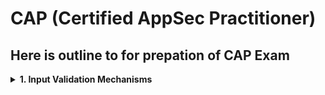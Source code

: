 # CAP (Certified AppSec Practitioner)
## Here is outline to for prepation of CAP Exam


<details>
  <summary><b>1. Input Validation Mechanisms</b></summary>
  Input validation is something that is used to limit the user input for attaining just the required functionality through input testing. Since some of the vulnerabilities like XSS, SQL Injection, SSTI, etc. are possible due to lack of implementation within input validation


a. **Syntactical Validation** (Format Check):
   - What it checks: The structure or format of the data.
   Example in plain terms:
   - If someone enters a date as 2024-15-50, syntactical validation will check if it follows the correct format YYYY-MM-DD (but not whether it's a real date).
b. **Semantic Validation** (Meaning Check):
   - What it checks: The logic or meaning of the data.
     Example in plain terms:
   - If someone enters a date as 2024-02-30, semantic validation will catch that February never has 30 days.

### Key Difference:
| Validation Type | What it Checks          | Example                          |
|----------------|-------------------------|----------------------------------|
| Syntactical    | Format and structure     | "abc@example.com" (email format) |
| Semantic       | Logical correctness      | "birthdate not in the future"    |



- **Blacklisting**:
    - Scanning and Rejecting input that is know to be bad (Given data doesn't contains the bad content)
    - Example: ‘|%| — |;|/\|\\\||\[|@|xp And <SCRIPT>
- **Whitelisting**
    - Scanning and accepting input that is know to be good ()
    - whitelist validation is the more powerful of the two input validation approaches
    - Example: Length, size, format and type etc

</details>

##

<details>
  <summary><b>2. Auth Related Vulnerabilities</b></summary>
  Authentication-related vulnerabilities are an important security concern for organizations today. A malicious actor can gain access to a system by exploiting a vulnerability in authentication systems, such as weak passwords or default credentials.

  Types:
  
  - Password attacks
  - Insecure authentication (Weak encryption)
  - Social engineering
  - Stolen credentials
  - Unauthorized access
  - Weak Default settings

  Mitigations:
  - Strong pass
  - Secure Auth Protocols
  - Educate users
  - multi factor auth

</details>

##

<details>
  <summary><b>3. XSS (Cross-Site Scripting)</b></summary>
  injecting malicious code into the web page using HTML or JavaScript. This code can then be used to gain access to user data, alter the appearance of the page, or even send malicious commands to the server. The malicious code is often hidden in a URL, hidden form field, or in the HTML source of the web page.

**Types:**
  - **Stored XSS** : In a stored XSS attack, the attacker injects malicious code into a website's database, where it is stored and executed whenever someone accesses a page that retrieves data from the database.
  - **Reflected XSS** : In a reflected XSS attack, the attacker crafts a URL that includes the malicious code, and tricks a victim into clicking on it. When the victim's browser requests the URL, the server returns a page containing the injected code, which is then executed by the victim's browser.

**Preventions:**
- Input Validation
- CSP (Content Security Policy): CSP is a security feature that allows a website to specify which sources of content are allowed to be loaded by the browser.
- Escaping user input
- Encoding user input
- Disable HTML in user input
</details>


<details>
<summary><b>4. SQL Injection</b></summary>
  SQL injection is a type of attack that takes advantage of the structure of SQL to inject malicious code into a web application. 
  
**Catagories:**
  
- **Classic SQLI**: Classic SQL injection involves manipulating the syntax of an SQL query to gain access to sensitive data. This typically involves entering malicious code into an input field or URL.
- **Blind SQLI**: Blind SQL injection is a type of attack that is used when the attacker does not have direct access to the database. In this case, the attacker will use techniques such as Boolean-based and time-based SQL injection to gain access to the database.
- **Second-order SQLI**: Second-order SQL injection is a type of attack that occurs when an attacker is able to inject malicious code into a web application and it is then executed when the application is used by another user.

  **Preventions:**
  - Use parameterized queries
  - Use prepared statements
  - Input validation
  - Implement Whitelisting
  - Encrypt Sensitive data
  - Use least privilige escalation
  - Monitor system logs
  - Use WAF's
</details>

<details>
  <summary><b>5. XML External Entity attack</b></summary>
  XML External Entity (XXE) attack is a type of attack that exploits a vulnerability in an XML parser that is used to process XML documents. This vulnerability can be used by attackers to gain access to sensitive data within an XML file, or even to gain access to a network system.
  

**Types:**

- XML Injection: The document contains malicious code which can be used to steal data from the XML document or to gain access to the network system.

- XML Bombing: The document contains malicious code which can be used to cause a denial of service (DoS) attack or to gain access to the network system.

- XXE Injection: The document contains malicious code which can be used to gain access to the network system or to execute arbitrary code on the system.

**Preventions:**
- External source validated and filtered
- Use Latest version of xml parser
- Use input validation
</details>

<details>
  <summary><b>6. Cross-Site Request Forgery</b></summary>
Cross-Site Request Forgery (CSRF) is a type of attack which is carried out when an attacker tricks a user into sending a malicious request to a target website. 

The malicious request can be a GET or POST request, and the attacker can use it to access and modify sensitive user data, or to execute unwanted commands on a vulnerable website

- Example of a CSRF attack is an attacker manipulating a user into sending a GET request to a vulnerable website. The GET request could contain a malicious command, such as “delete all users”, which the attacker can then use to delete all users from the website without the user’s knowledge.

**Preventions:**
- Use anti-CSRF token
- Restrict access
- Use Captcha
- Use Https accross all pages
- Use 2fa
</details>


<details>
  <summary><b>7. Encoding, Encryption, and Hashing</b></summary>
Encoding, encryption, and hashing are three distinct processes used to protect digital information.

**Encoding** is a way of representing data in a different format, typically for the purpose of obfuscation or to compress the data. It does not provide security, but can be used to help make it more difficult for unauthorized persons to access the data.

- URL Encoding
- Base64 Encoding
- ASCII Encoding
- UTF-8 Encoding
- Hexadecimal Encoding

**Encryption** is a process of transforming data using an algorithm and a key in order to make the data unreadable without the key. It is the most commonly used method to protect data in transit and at rest.

- Symmetric Encryption: Symmetric encryption is a type of encryption where the same key is used for both encryption and decryption
- Asymmetric Encryption: Asymmetric encryption is a type of encryption where two different keys are used, one for encryption and one for decryption

**Hashing** is the process of generating a fixed-length output from a string of data using a deterministic algorithm. It is used to verify the integrity of data and to securely store passwords.


- **MD5**: Generates a 128-bit hash value.
- **SHA-1**: Generates a 160-bit hash value.
- **SHA-2**: Generates a 224-bit, 256-bit, 384-bit, or 512-bit hash value.
- **SHA-3**: Generates a 224-bit, 256-bit, 384-bit, or 512-bit hash value.
- **BCrypt**: Generates a variable-length hash value based on a salt and user-supplied password.
  
</details>

<details>
  <summary><b>8. Understanding of OWASP Top 10 Vulnerabilities</b></summary>
Every year Open Web application security project publishes its top 10 list of web vulnaribilities that includes top 10 vulnaribbilities and there impact and how to avoid them

**here are the 2021 OWASP Top 10**:
1. Broken access control: 
2. Cryptographic failure
3. Injection
4. Insecure design
5. Security misconfiguration
6. Vulnerable and outdated components
7. Identification and authentication failures
8. Software and data integrity failures
9. Security logging and monitering failures
10. Server-side request forgery 

**Broken access control**
Broken Access Control happens when access permissions are misconfigured thereby allowing attackers to access, modify or delete data, files and accounts that they should not have access to in the first place.

**CRYPTOGRAPHIC FAILURES**

Cryptographic failures occur when sensitive data is insufficiently protected and therefore leaked or exposed to unauthorized audiences. Such failures are most common if data is transmitted or stored in clear text or using known-to-be-weak cryptographic algorithms such as MD5 or SHA-1.

**INJECTION**

An attacker can execute unintended commands or gain access to sensitive data by injecting malicious data as part of a command or query. This usually happens when a website fails to filter, validate or sanitize users’ inputs or implement parameterization.

**INSECURE DESIGN**

This newest OWASP Top 10 revision talks about risks related to design and architectural flaws, with recommendations for implementing threat modelling, secure design patterns, and reference architectures – from the very beginning of the design process.

**SECURITY MISCONFIGURATION**

This category covers a brand range of potential vulnerabilities including insecure default configurations, open ports, incomplete configurations, and misconfigured HTTP headers, using insecure default usernames and passwords, etc.

**VULNERABLE AND OUTDATED COMPONENTS**

This refers to known issues where vulnerabilities exist because developers either do not know the versions of components used including those of nested dependencies, or are not aware that the software used is already unsupported or out of date.

e.g. Log4j2 Vulnerability

**IDENTIFICATION AND AUTHENTICATION FAILURES**

Previously known as “Broken Authentication”, this category covers weaknesses in authentication and session management in web applications. The resulting vulnerabilities allow attackers to gain unauthorized access to accounts and/or data.

**SOFTWARE AND DATA INTEGRITY FAILURES**

For software, data integrity failures are becoming increasingly relevant as sensitive information is increasingly stored in databases, where it is at risk of tampering security.

**SECURITY LOGGING AND MONITORING FAILURES**

Previously categorized as “Insufficient Logging and Monitoring”, Security Logging and Monitoring Failures moved one place up from #10 this year. Logging and monitoring are essential components in ensuring that any suspicious activity can be detected close to real-time, or diagnosed after the fact.

**SERVER-SIDE REQUEST FORGERY (SSRF)**

Server-side request forgery (also termed as SSRF) is a web security flaw that allows an attacker to force a server-side application to send HTTP requests to any domain the attacker chooses

</details>

<details>
  <summary><b>9. Security Best Practices and Hardening Mechanisms.</b></summary>
    - Same Origin Policy: 
    - Security Headers: 

</details>
10. TLS security
    - TLS Certificate Misconfiguration
    - Symmetric and Asymmetric Ciphers
11. Server-Side Request Forgery
12. Authorization and Session Management related flaws
    - Insecure Direct Object Reference (IDOR)
    - Privilege Escalation
    - Parameter Manipulation attacks
    - Securing Cookies
13. Insecure File Uploads
14. Code Injection Vulnerabilities
15. Business Logic Flaws
16. Directory Traversal Vulnerabilities
17. Security Misconfigurations.
18. Information Disclosure.
19. Vulnerable and Outdated Components.
20. Common Supply Chain Attacks and Prevention Methods.
